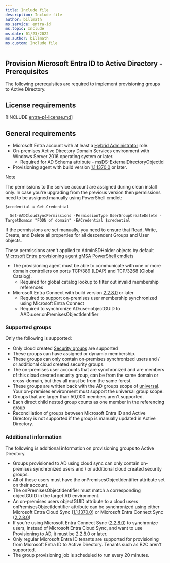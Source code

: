 ```yaml
---
title: Include file
description: Include file
author: billmath
ms.service: entra-id
ms.topic: Include
ms.date: 01/23/2022
ms.author: billmath
ms.custom: Include file
---
```



## Provision Microsoft Entra ID to Active Directory - Prerequisites
The following prerequisites are required to implement provisioning groups to Active Directory.

## License requirements
[!INCLUDE [entra-p1-license.md](~/includes/entra-p1-license.md)]

## General requirements

 - Microsoft Entra account with at least a [Hybrid Administrator](../../role-based-access-control/permissions-reference.md#hybrid-identity-administrator) role.
 - On-premises Active Directory Domain Services environment with Windows Server 2016 operating system or later. 
     - Required for AD Schema attribute  - msDS-ExternalDirectoryObjectId 
 - Provisioning agent with build version [1.1.1370.0](../cloud-sync/reference-version-history.md#1113700) or later.

 > [!NOTE]
 > The permissions to the service account are assigned during clean install only. In case you're upgrading from the previous version then permissions need to be assigned manually using PowerShell cmdlet: 
 > 
 > ```
 > $credential = Get-Credential  
 >
 >   Set-AADCloudSyncPermissions -PermissionType UserGroupCreateDelete -TargetDomain "FQDN of domain" -EACredential $credential
 >```
 >If the permissions are set manually, you need to ensure that Read, Write, Create, and Delete all properties for all descendent Groups and User objects. 
 >
 >These permissions aren't applied to AdminSDHolder objects by default
 [Microsoft Entra provisioning agent gMSA PowerShell cmdlets](../cloud-sync/how-to-gmsa-cmdlets.md#grant-permissions-to-a-specific-domain) 

 - The provisioning agent must be able to communicate with one or more domain controllers on ports TCP/389 (LDAP) and TCP/3268 (Global Catalog).
     - Required for global catalog lookup to filter out invalid membership references
 - Microsoft Entra Connect with build version [2.2.8.0](../connect/reference-connect-version-history.md#2280) or later
     - Required to support on-premises user membership synchronized using Microsoft Entra Connect 
     - Required to synchronize AD:user:objectGUID to AAD:user:onPremisesObjectIdentifier

### Supported groups
Only the following is supported:
  - Only cloud created [Security groups](../../../fundamentals/concept-learn-about-groups.md#group-types) are supported
  - These groups can have assigned or dynamic membership.
  - These groups can only contain on-premises synchronized users and / or additional cloud created security groups.
  - The on-premises user accounts that are synchronized and are members of this cloud created security group, can be from the same domain or cross-domain, but they all must be from the same forest.
  - These groups are written back with the AD groups scope of [universal](/windows-server/identity/ad-ds/manage/understand-security-groups#group-scope). Your on-premises environment must support the universal group scope.
  - Groups that are larger than 50,000 members aren't supported.
  - Each direct child nested group counts as one member in the referencing group
  - Reconciliation of groups between Microsoft Entra ID and Active Directory is not supported if the group is manually updated in Active Directory.

### Additional information
  The following is additional information on provisioning groups to Active Directory.

- Groups provisioned to AD using cloud sync can only contain on-premises synchronized users and / or additional cloud created security groups.
- All of these users must have the onPremisesObjectIdentifier attribute set on their account.
- The onPremisesObjectIdentifier must match a corresponding objectGUID in the target AD environment.
- An on-premises users objectGUID attribute to a cloud users onPremisesObjectIdentifier attribute can be synchronized using either Microsoft Entra Cloud Sync ([1.1.1370.0](../cloud-sync/reference-version-history.md#1113700)) or Microsoft Entra Connect Sync ([2.2.8.0](../connect/reference-connect-version-history.md#2280))
- If you're using Microsoft Entra Connect Sync ([2.2.8.0](../connect/reference-connect-version-history.md#2280)) to synchronize users, instead of Microsoft Entra Cloud Sync, and want to use Provisioning to AD, it must be [2.2.8.0](../connect/reference-connect-version-history.md#2280) or later.
- Only regular Microsoft Entra ID tenants are supported for provisioning from Microsoft Entra ID to Active Directory.  Tenants such as B2C aren't supported.
- The group provisioning job is scheduled to run every 20 minutes.

